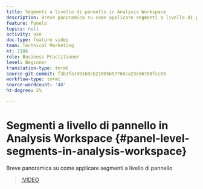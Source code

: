 ```yaml
---
title: Segmenti a livello di pannello in Analysis Workspace
description: Breve panoramica su come applicare segmenti a livello di pannello
feature: Panels
topics: null
activity: use
doc-type: feature video
team: Technical Marketing
kt: 2106
role: Business Practitioner
level: Beginner
translation-type: tm+mt
source-git-commit: f3b3fa7d91b0cb21005b57768ca23ed6700fcc03
workflow-type: tm+mt
source-wordcount: '40'
ht-degree: 2%

---
```



# Segmenti a livello di pannello in Analysis Workspace {#panel-level-segments-in-analysis-workspace}

Breve panoramica su come applicare segmenti a livello di pannello

>[!VIDEO](https://video.tv.adobe.com/v/24032/?quality=12)

